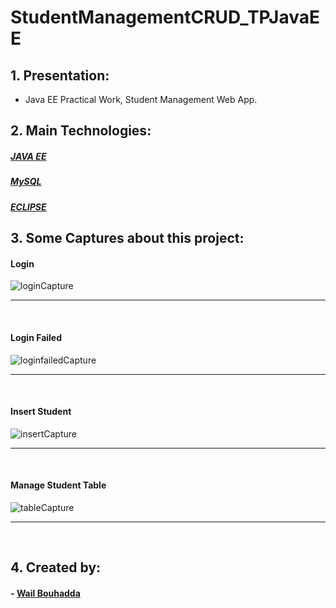 # StudentManagementCRUD_TPJavaEE

## 1. Presentation:
<ul>
<li>Java EE Practical Work, Student Management Web App.</li>
</ul>

## 2. Main Technologies:

##### <a href="https://www.java.com/">JAVA EE</a>
##### <a href="https://www.mysql.com/">MySQL</a>
##### <a href="https://www.eclipse.org/">ECLIPSE</a>

## 3. Some Captures about this project:

#### Login

![loginCapture](https://user-images.githubusercontent.com/47559086/164509715-4dcd7406-1c63-46fd-bd30-685dc8c942e3.PNG)
<hr>

<br>

#### Login Failed

![loginfailedCapture](https://user-images.githubusercontent.com/47559086/164509720-e3aa13e1-93b0-4e34-b822-735f86b5a0ea.PNG)

<hr>
<br>

#### Insert Student

![insertCapture](https://user-images.githubusercontent.com/47559086/164509723-39993701-9003-412a-8e5d-3dbeabb4a155.PNG)

<hr>
<br>

#### Manage Student Table

![tableCapture](https://user-images.githubusercontent.com/47559086/164509725-71b7ae6d-0d34-4598-a1c7-bcff62b8ff31.PNG)

<hr>
<br>


## 4. Created by:

#### - <a href="https://github.com/WailBouhadda">Wail Bouhadda</a>

